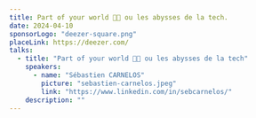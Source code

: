```yaml
---
title: Part of your world 🧜🏾 ou les abysses de la tech.
date: 2024-04-10
sponsorLogo: "deezer-square.png"
placeLink: https://deezer.com/
talks:
  - title: "Part of your world 🧜🏾 ou les abysses de la tech"
    speakers:
      - name: "Sébastien CARNELOS"
        picture: "sebastien-carnelos.jpeg"
        link: "https://www.linkedin.com/in/sebcarnelos/"
    description: ""
---
```


